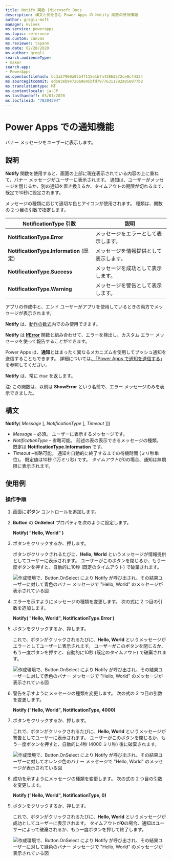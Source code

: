 ```yaml
---
title: Notify 関数 |Microsoft Docs
description: 構文と例を含む Power Apps の Notify 関数の参照情報
author: gregli-msft
manager: kvivek
ms.service: powerapps
ms.topic: reference
ms.custom: canvas
ms.reviewer: tapanm
ms.date: 02/28/2020
ms.author: gregli
search.audienceType:
- maker
search.app:
- PowerApps
ms.openlocfilehash: bc3a27960a95b47115e1b7a43863572ce0c44334
ms.sourcegitcommit: ed583eb94720a9645bfd79776311792a958077b8
ms.translationtype: MT
ms.contentlocale: ja-JP
ms.lasthandoff: 03/01/2020
ms.locfileid: "78204394"
---
```

# <a name="notify-function-in-power-apps"></a>Power Apps での通知機能
バナー メッセージをユーザーに表示します。

## <a name="description"></a>説明
**Notify** 関数を使用すると、画面の上部に現在表示されている内容の上に重ねて、バナー メッセージがユーザーに表示されます。  通知は、ユーザーがメッセージを閉じるか、別の通知を置き換えるか、タイムアウトの期限が切れるまで、既定で10秒に設定されます。

メッセージの種類に応じて適切な色とアイコンが使用されます。   種類は、関数の 2 つ目の引数で指定します。

| NotificationType 引数 | 説明 |
| --- | --- |
| **NotificationType.Error** | メッセージをエラーとして表示します。 |
| **NotificationType.Information** (既定) | メッセージを情報提供として表示します。  |
| **NotificationType.Success** | メッセージを成功として表示します。 |
| **NotificationType.Warning** | メッセージを警告として表示します。 |

アプリの作成中と、エンド ユーザーがアプリを使用しているときの両方でメッセージが表示されます。

**Notify** は、[動作の数式](../working-with-formulas-in-depth.md)内でのみ使用できます。

**Notify** は [**IfError**](function-iferror.md) 関数と組み合わせて、エラーを検出し、カスタム エラー メッセージを使って報告することができます。

Power Apps は、**通知**とはまったく異なるメカニズムを使用してプッシュ通知を送信することもできます。  詳細については[、「Power Apps で通知を送信する](../add-notifications.md)」を参照してください。

**Notify** は、常に *true* を返します。

注: この関数は、以前は **ShowError** という名前で、エラー メッセージのみを表示できました。

## <a name="syntax"></a>構文
**Notify**( *Message* [, *NotificationType* [, *Timeout* ]])

* *Message* – 必須。  ユーザーに表示するメッセージです。
* *NotificationType* – 省略可能。  前述の表の表示できるメッセージの種類。  既定は **NotificationType.Information** です。  
* *Timeout* –省略可能。  通知を自動的に終了するまでの待機時間 (ミリ秒単位)。  既定値は10秒 (1万ミリ秒) です。  *タイムアウト*が0の場合、通知は無期限に表示されます。

## <a name="examples"></a>使用例

### <a name="step-by-step"></a>操作手順

1. 画面に**ボタン** コントロールを追加します。

2. **Button** の **OnSelect** プロパティを次のように設定します。

    **Notify( "Hello, World" )**

3. ボタンをクリックするか、押します。  

    ボタンがクリックされるたびに、**Hello, World** というメッセージが情報提供としてユーザーに表示されます。  ユーザーがこのボタンを閉じるか、もう一度ボタンを押すと、自動的に10秒 (既定のタイムアウト) で破棄されます。

    ![作成環境で、Button.OnSelect により Notify が呼び出され、その結果ユーザーに対して青色のバナー メッセージで "Hello, World" のメッセージが表示されている図](media/function-showerror/hello-world.png)

4. エラーを示すようにメッセージの種類を変更します。  次の式に 2 つ目の引数を追加します。

    **Notify( "Hello, World", NotificationType.Error )**

5. ボタンをクリックするか、押します。

    これで、ボタンがクリックされるたびに、**Hello, World** というメッセージがエラーとしてユーザーに表示されます。  ユーザーがこのボタンを閉じるか、もう一度ボタンを押すと、自動的に10秒 (既定のタイムアウト) で破棄されます。

    ![作成環境で、Button.OnSelect により Notify が呼び出され、その結果ユーザーに対して赤色のバナー メッセージで "Hello, World" のメッセージが表示されている図](media/function-showerror/hello-world-error.png)

4. 警告を示すようにメッセージの種類を変更します。  次の式の 2 つ目の引数を変更します。

    **Notify ("Hello, World", NotificationType, 4000)**

5. ボタンをクリックするか、押します。

    これで、ボタンがクリックされるたびに、**Hello, World** というメッセージが警告としてユーザーに表示されます。  ユーザーがこのボタンを閉じるか、もう一度ボタンを押すと、自動的に4秒 (4000 ミリ秒) 後に破棄されます。

    ![作成環境で、Button.OnSelect により Notify が呼び出され、その結果ユーザーに対してオレンジ色のバナー メッセージで "Hello, World" のメッセージが表示されている図](media/function-showerror/hello-world-warning.png)

4. 成功を示すようにメッセージの種類を変更します。  次の式の 2 つ目の引数を変更します。

    **Notify ("Hello, World", NotificationType, 0)**

5. ボタンをクリックするか、押します。

    これで、ボタンがクリックされるたびに、**Hello, World** というメッセージが成功としてユーザーに表示されます。  タイムアウトが**0**の場合、通知はユーザーによって破棄されるか、もう一度ボタンを押して終了します。

    ![作成環境で、Button.OnSelect により Notify が呼び出され、その結果ユーザーに対して緑色のバナー メッセージで "Hello, World" のメッセージが表示されている図](media/function-showerror/hello-world-success.png)
